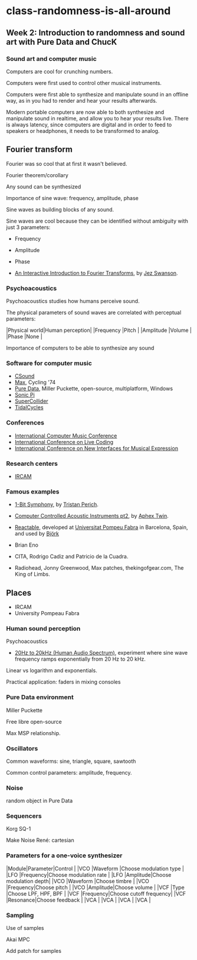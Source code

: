 # class-randomness-is-all-around

## Week 2:  Introduction to randomness and sound art with Pure Data and ChucK

### Sound art and computer music

Computers are cool for crunching numbers.

Computers were first used to control other musical instruments.

Computers were first able to synthesize and manipulate sound in an offline way, as in you had to render and hear your results afterwards.

Modern portable computers are now able to both synthesize and manipulate sound in realtime, and allow you to hear your results live. There is always latency, since computers are digital and in order to feed to speakers or headphones, it needs to be transformed to analog.

## Fourier transform

Fourier was so cool that at first it wasn't believed.

Fourier theorem/corollary

Any sound can be synthesized

Importance of sine wave: frequency, amplitude, phase

Sine waves as building blocks of any sound.

Sine waves are cool because they can be identified without ambiguity with just 3 parameters:

* Frequency
* Amplitude
* Phase


* [An Interactive Introduction to Fourier Transforms](http://www.jezzamon.com/fourier/index.html), by [Jez Swanson](https://github.com/Jezzamonn).

### Psychoacoustics

Psychoacoustics studies how humans perceive sound.

The physical parameters of sound waves are correlated with perceptual parameters:

|Physical world|Human perception|
|Frequency     |Pitch           |
|Amplitude     |Volume          |
|Phase         |None            |

Importance of computers to be able to synthesize any sound



### Software for computer music

* [CSound](https://en.wikipedia.org/wiki/Csound)
* [Max](https://en.wikipedia.org/wiki/Max_(software)), Cycling '74
* [Pure Data](https://en.wikipedia.org/wiki/Pure_Data), Miller Puckette, open-source, multiplatform, Windows
* [Sonic Pi](https://en.wikipedia.org/wiki/Sonic_Pi)
* [SuperCollider](https://en.wikipedia.org/wiki/Sonic_Pi)
* [TidalCycles](https://en.wikipedia.org/wiki/TidalCycles)

### Conferences

* [International Computer Music Conference](http://www.computermusic.org/)
* [International Conference on Live Coding](https://iclc.livecodenetwork.org/)
* [International Conference on New Interfaces for Musical Expression](http://www.nime.org/)

### Research centers

* [IRCAM](https://www.ircam.fr/)

### Famous examples

* [1-Bit Symphony](http://www.1bitsymphony.com/), by [Tristan Perich](https://en.wikipedia.org/wiki/Tristan_Perich).

* [Computer Controlled Acoustic Instruments pt2](https://en.wikipedia.org/wiki/Computer_Controlled_Acoustic_Instruments_pt2), by [Aphex Twin](https://en.wikipedia.org/wiki/Aphex_Twin).

* [Reactable](http://reactable.com/), developed at [Universitat Pompeu Fabra](https://www.upf.edu/) in Barcelona, Spain, and used by [Björk]()

* Brian Eno

* CITA, Rodrigo Cadiz and Patricio de la Cuadra.

* Radiohead, Jonny Greenwood, Max patches, thekingofgear.com, The King of Limbs.



## Places

* IRCAM
* University Pompeau Fabra

### Human sound perception

Psychoacoustics

* [20Hz to 20kHz (Human Audio Spectrum)](https://www.youtube.com/watch?v=qNf9nzvnd1k), experiment where sine wave frequency ramps exponentially from 20 Hz to 20 kHz.

Linear vs logarithm and exponentials.



Practical application: faders in mixing consoles



### Pure Data environment

Miller Puckette

Free libre open-source

Max MSP relationship.

### Oscillators

Common waveforms: sine, triangle, square, sawtooth

Common control parameters: amplitude, frequency.

### Noise

random object in Pure Data

### Sequencers

Korg SQ-1

Make Noise René: cartesian

### Parameters for a one-voice synthesizer

|Module|Parameter|Control                |
|VCO   |Waveform |Choose modulation type |
|LFO   |Frequency|Choose modulation rate |
|LFO   |Amplitude|Choose modulation depth|
|VCO   |Waveform |Choose timbre          |
|VCO   |Frequency|Choose pitch           |
|VCO   |Amplitude|Choose volume          |
|VCF   |Type     |Choose LPF, HPF, BPF   |
|VCF   |Frequency|Choose cutoff frequency|
|VCF   |Resonance|Choose feedback        |
|VCA   |
|VCA   |
|VCA   |
|VCA   |


### Sampling

Use of samples

Akai MPC

Add patch for samples

